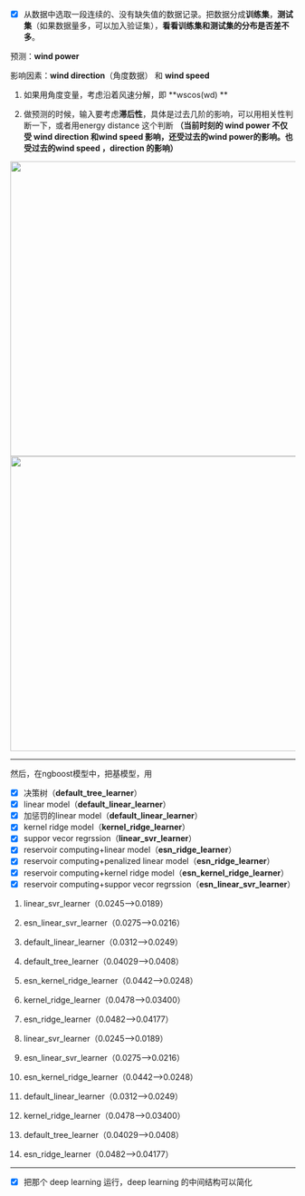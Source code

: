 - [x] 从数据中选取一段连续的、没有缺失值的数据记录。把数据分成**训练集**，**测试集**（如果数据量多，可以加入验证集），**看看训练集和测试集的分布是否差不多**。

预测：**wind power**

影响因素：**wind direction**（角度数据） 和 **wind speed**

1. 如果用角度变量，考虑沿着风速分解，即 **wscos(wd) **

2. 做预测的时候，输入要考虑**滞后性**，具体是过去几阶的影响，可以用相关性判断一下，或者用energy distance 这个判断	**（当前时刻的 wind power 不仅受 wind direction 和wind speed 影响，还受过去的wind power的影响。也受过去的wind speed ，direction 的影响）**

<img style="float:center" src="https://x1a-alioss.oss-cn-shenzhen.aliyuncs.com/WechatIMG90.jpeg" width="520" >

<img style="float:center" src="https://x1a-alioss.oss-cn-shenzhen.aliyuncs.com/WechatIMG91.png" width="520" >

---

然后，在ngboost模型中，把基模型，用

- [x] 决策树（**default_tree_learner**）
- [x] linear model（**default_linear_learner**）
- [x] 加惩罚的linear model（**default_linear_learner**）
- [x] kernel ridge model（**kernel_ridge_learner**）
- [x] suppor vecor regrssion（**linear_svr_learner**）
- [x] reservoir computing+linear model（**esn_ridge_learner**）
- [x] reservoir computing+penalized linear model（**esn_ridge_learner**）
- [x] reservoir computing+kernel ridge model（**esn_kernel_ridge_learner**）
- [x] reservoir computing+suppor vecor regrssion（**esn_linear_svr_learner**）

1. linear_svr_learner（0.0245-->0.0189）
2. esn_linear_svr_learner（0.0275-->0.0216）
3. default_linear_learner（0.0312-->0.0249）
4. default_tree_learner（0.04029-->0.0408）
5. esn_kernel_ridge_learner（0.0442-->0.0248）
6. kernel_ridge_learner（0.0478-->0.03400）
7. esn_ridge_learner（0.0482-->0.04177）



1. linear_svr_learner（0.0245-->0.0189）
2. esn_linear_svr_learner（0.0275-->0.0216）
3. esn_kernel_ridge_learner（0.0442-->0.0248）
4. default_linear_learner（0.0312-->0.0249）
5. kernel_ridge_learner（0.0478-->0.03400）
6. default_tree_learner（0.04029-->0.0408）
7. esn_ridge_learner（0.0482-->0.04177）

---

- [x] 把那个 deep learning 运行，deep learning 的中间结构可以简化